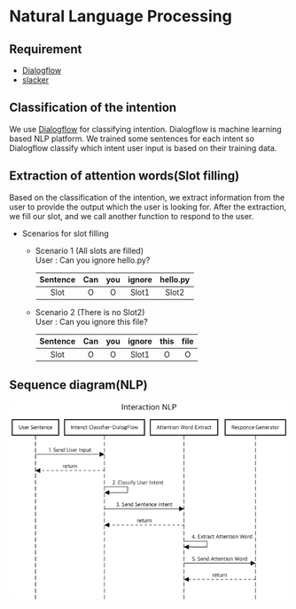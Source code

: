# Natural Language Processing

## Requirement

- [Dialogflow](https://dialogflow-python-client-v2.readthedocs.io/en/latest/)
- [slacker](https://github.com/os/slacker)

## Classification of the intention

We use [Dialogflow](https://dialogflow.com/) for classifying intention. Dialogflow is machine learning based NLP platform. We trained some sentences for each intent so Dialogflow classify which intent user input is based on their training data.

## Extraction of attention words(Slot filling)

Based on the classification of the intention, we extract information from the user to provide the output which the user is looking for. After the extraction, we fill our slot, and we call another function to respond to the user.

- Scenarios for slot filling

  -  Scenario 1 (All slots are filled)  
User : Can you ignore hello.py?

      | Sentence | Can | you | ignore  | hello.py  |
      |:----------:|:---:|:------:|:--------:|:--------:|
      | Slot     | O | O    | Slot1 | Slot2  |

  - Scenario 2 (There is no Slot2)  
User : Can you ignore this file?

      | Sentence | Can | you | ignore  | this | file |
      |:----------:|:---:|:------:|:-------:|:---------:|:---------:|
      | Slot     | O | O    | Slot1 | O       | O |

    
## Sequence diagram(NLP)

![nlp_sequence_diagram](https://github.com/UCNLP/conflict-prediction/blob/py3_server/images/nlp_sequence_diagram.png)
